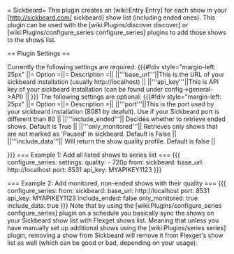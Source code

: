 = Sickbeard=
This plugin creates an [wiki:Entry Entry] for each show in your [http://sickbeard.com/ sickbeard] show list (including ended ones).
This plugin can be used with the [wiki:Plugins/discover discover] or [wiki:Plugins/configure_series configure_series] plugins to add those shows to the shows list.

== Plugin Settings ==

Currently the following settings are required:
{{{#!div style="margin-left: 25px"
||= Option =||= Description =||
||'''base_url'''||This is the URL of your sickbeard installation (usually http://localhost) ||
||'''api_key'''||This is API key of your sickbeard installation (can be found under config->general->API)  ||
}}}
The following settings are optional:
{{{#!div style="margin-left: 25px"
||= Option =||= Description =||
||'''port'''||This is the port used by your sickbeard installation (8081 by deafult). Use if your Sickbeard port is different than 80 ||
||'''include_ended'''|| Decides whether to retrieve ended shows. Default is True ||
||'''only_monitored'''|| Retrieves only shows that are not marked as 'Paused' in sickbeard. Default is False ||
||'''include_data'''|| Will return the show quality profile. Default is false ||

}}}
=== Example 1: Add all listed shows to series list ===
{{{
       configure_series:
            settings:
              quality:
                - 720p
            from:
              sickbeard:
                base_url: http://localhost
                port: 8531
                api_key: MYAPIKEY1123
}}}

=== Example 2: Add monitored, non-ended shows with their quality ===
{{{
       configure_series:
         from:
           sickbeard:
             base_url: http://localhost
             port: 8531
             api_key: MYAPIKEY1123
             include_ended: false
             only_monitored: true
             include_data: true
}}}
Note that by using the [wiki:Plugins/configure_series configure_series] plugin on a schedule you basically sync the shows on your Sickbeard show list with Flexget shows list. Meaning that unless you have manually set up additional shows using the [wiki:Plugins/series series] plugin, removing a show from Sickbeard will remove it from Flexget's show list as well (which can be good or bad, depending on your usage).